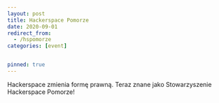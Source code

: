 ```yaml
---
layout: post
title: Hackerspace Pomorze
date: 2020-09-01
redirect_from:
  - /hspomorze
categories: [event]


pinned: true
---
```


Hackerspace zmienia formę prawną. Teraz znane jako Stowarzyszenie Hackerspace Pomorze!
